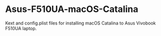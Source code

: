 # Asus-F510UA-macOS-Catalina
Kext and config.plist files for installing macOS Catalina to Asus Vivobook F510UA laptop.
